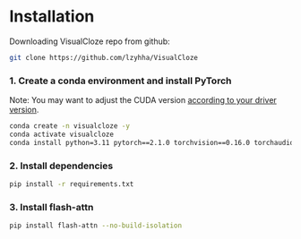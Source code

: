 # Installation

Downloading VisualCloze repo from github:

```bash
git clone https://github.com/lzyhha/VisualCloze
```

### 1. Create a conda environment and install PyTorch

Note: You may want to adjust the CUDA version [according to your driver version](https://docs.nvidia.com/deploy/cuda-compatibility/#default-to-minor-version).

```bash
conda create -n visualcloze -y
conda activate visualcloze
conda install python=3.11 pytorch==2.1.0 torchvision==0.16.0 torchaudio==2.1.0 pytorch-cuda=12.1 -c pytorch -c nvidia -y
```

### 2. Install dependencies

```bash
pip install -r requirements.txt
```

### 3. Install flash-attn

```bash
pip install flash-attn --no-build-isolation
```